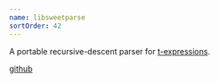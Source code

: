 ```yaml
---
name: libsweetparse
sortOrder: 42
---
```


A portable recursive-descent parser for [t-expressions](http://readable.sourceforge.net/).

[github](https://github.com/Adjective-Object/libsweetparse)
